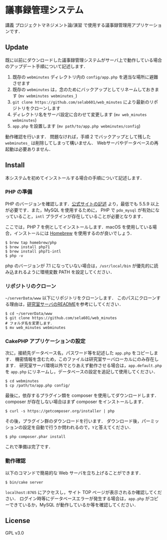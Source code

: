 # 議事録管理システム

講義 プロジェクトマネジメント論/演習 で使用する議事録管理用アプリケーションです．

## Update

既に以前にダウンロードした議事録管理システムがサーバ上で動作している場合のアップデート手順について記述します．

1. 既存の `webminutes` ディレクトリ内の `config/app.php` を適当な場所に避難させます
2. 既存の `webminutes` は，念のためにバックアップとしてリネームしておきます (`mv webminutes webminutes_`)
3. `git clone https://github.com/selab601/web_minutes` により最新のリポジトリをクローンします
4. ディレクトリ名をサーバ設定に合わせて変更します (`mv web_minutes webminutes`)
5. `app.php` を設置します (`mv path/to/app.php webminutes/config`)

動作確認を行います．
問題なければ，手順 2 でバックアップとして残した `webminutes_` は削除してしまって構いません．
Webサーバやデータベースの再起動は必要ありません．

## Install

本システムを初めてインストールする場合の手順について記述します．

### PHP の準備

PHP のバージョンを確認します．[公式サイトの記述](http://book.cakephp.org/3.0/ja/quickstart.html) より，最低でも 5.5.9 以上が必要です．また，MySQL を使用するために， PHP で `pdo_mysql` が有効になっていること，`intl` プラグインが存在していることが必要となります．

ここでは，PHP 7 を例としてインストールします．macOS を使用している場合，インストールには [Homebrew](http://brew.sh/) を使用するのが良いでしょう．

``` shell
$ brew tap homebrew/php
$ brew install php71
$ brew install php71-intl
$ php -v
```

php のバージョンが 7.1 になっていない場合は，`/usr/local/bin` が優先的に読み込まれるように環境変数 PATH を設定してください．

### リポジトリのクローン

`~/serverData/www` 以下にリポジトリをクローンします．
このパスにクローンする理由は，[研究室サーバのREADME](https://github.com/selab601/serverEnv)を参考にしてください．

``` shell
$ cd ~/serverData/www
$ git clone https://github.com/sela601/web_minutes
# フォルダ名を変更します．
$ mv web_minutes webminutes
```

### CakePHP アプリケーションの設定

次に，接続先データベース名，パスワード等を記述した `app.php` をコピーします．
機密情報を含むため，このファイルは研究室サーバローカルにのみ存在します．
研究室サーバ環境以外でとりあえず動作させる場合は，`app.default.php` を `app.php` にリネームし，データベースの設定を追記して使用してください．

``` shell
$ cd webminutes
$ cp /path/to/app.php config/
```

最後に，依存するプラグイン類を composer を使用してダウンロードします．
composer が存在しない場合はまず composer をインストールします．

``` shell
$ curl -s https://getcomposer.org/installer | php
```

その後，プラグイン群のダウンロードを行います．
ダウンロード後，パーミッションの設定を自動で行うか問われるので，`Y`と答えてください．

``` shell
$ php composer.phar install
```

これで準備は完了です．

### 動作確認

以下のコマンドで簡易的な Web サーバを立ち上げることができます．

``` shell
$ bin/cake server
```

`localhost:8765` にアクセスし，サイト TOP ページが表示されるか確認してください．
ログイン時等にデータベースエラーが発生する場合は，`app.php` がコピーできているか，MySQL が動作しているか等を確認してください．

## License

GPL v3.0
